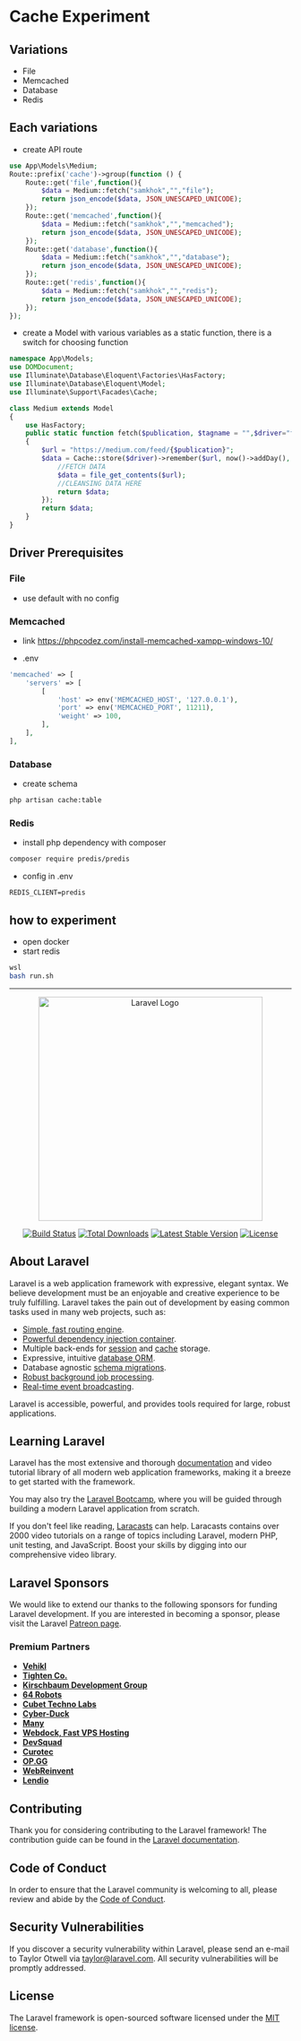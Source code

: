 # Cache Experiment 

## Variations
- File
- Memcached
- Database
- Redis

## Each variations
- create API route
```php
use App\Models\Medium;
Route::prefix('cache')->group(function () {
    Route::get('file',function(){
        $data = Medium::fetch("samkhok","","file");
        return json_encode($data, JSON_UNESCAPED_UNICODE);
    });
    Route::get('memcached',function(){
        $data = Medium::fetch("samkhok","","memcached");
        return json_encode($data, JSON_UNESCAPED_UNICODE);
    });
    Route::get('database',function(){
        $data = Medium::fetch("samkhok","","database");
        return json_encode($data, JSON_UNESCAPED_UNICODE);
    });
    Route::get('redis',function(){
        $data = Medium::fetch("samkhok","","redis");
        return json_encode($data, JSON_UNESCAPED_UNICODE);
    });
});
```
- create a Model with various variables as a static function, there is a switch for choosing function

```php
namespace App\Models;
use DOMDocument;
use Illuminate\Database\Eloquent\Factories\HasFactory;
use Illuminate\Database\Eloquent\Model;
use Illuminate\Support\Facades\Cache;

class Medium extends Model
{
    use HasFactory;
    public static function fetch($publication, $tagname = "",$driver="file")
    {
        $url = "https://medium.com/feed/{$publication}";
        $data = Cache::store($driver)->remember($url, now()->addDay(), function () use ($url) {
            //FETCH DATA
            $data = file_get_contents($url);
            //CLEANSING DATA HERE
            return $data;
        });
        return $data;
    }
}
```

## Driver Prerequisites

### File
- use default with no config

### Memcached
- link
https://phpcodez.com/install-memcached-xampp-windows-10/

- .env
```php
'memcached' => [
    'servers' => [
        [
            'host' => env('MEMCACHED_HOST', '127.0.0.1'),
            'port' => env('MEMCACHED_PORT', 11211),
            'weight' => 100,
        ],
    ],
],
```
### Database
- create schema
```bash
php artisan cache:table
```
### Redis
- install php dependency with composer
```bash
composer require predis/predis
```
- config in .env
```.env
REDIS_CLIENT=predis
```
## how to experiment
- open docker
- start redis
```bash
wsl
bash run.sh
```


<hr>
<p align="center"><a href="https://laravel.com" target="_blank"><img src="https://raw.githubusercontent.com/laravel/art/master/logo-lockup/5%20SVG/2%20CMYK/1%20Full%20Color/laravel-logolockup-cmyk-red.svg" width="400" alt="Laravel Logo"></a></p>

<p align="center">
<a href="https://github.com/laravel/framework/actions"><img src="https://github.com/laravel/framework/workflows/tests/badge.svg" alt="Build Status"></a>
<a href="https://packagist.org/packages/laravel/framework"><img src="https://img.shields.io/packagist/dt/laravel/framework" alt="Total Downloads"></a>
<a href="https://packagist.org/packages/laravel/framework"><img src="https://img.shields.io/packagist/v/laravel/framework" alt="Latest Stable Version"></a>
<a href="https://packagist.org/packages/laravel/framework"><img src="https://img.shields.io/packagist/l/laravel/framework" alt="License"></a>
</p>

## About Laravel

Laravel is a web application framework with expressive, elegant syntax. We believe development must be an enjoyable and creative experience to be truly fulfilling. Laravel takes the pain out of development by easing common tasks used in many web projects, such as:

- [Simple, fast routing engine](https://laravel.com/docs/routing).
- [Powerful dependency injection container](https://laravel.com/docs/container).
- Multiple back-ends for [session](https://laravel.com/docs/session) and [cache](https://laravel.com/docs/cache) storage.
- Expressive, intuitive [database ORM](https://laravel.com/docs/eloquent).
- Database agnostic [schema migrations](https://laravel.com/docs/migrations).
- [Robust background job processing](https://laravel.com/docs/queues).
- [Real-time event broadcasting](https://laravel.com/docs/broadcasting).

Laravel is accessible, powerful, and provides tools required for large, robust applications.

## Learning Laravel

Laravel has the most extensive and thorough [documentation](https://laravel.com/docs) and video tutorial library of all modern web application frameworks, making it a breeze to get started with the framework.

You may also try the [Laravel Bootcamp](https://bootcamp.laravel.com), where you will be guided through building a modern Laravel application from scratch.

If you don't feel like reading, [Laracasts](https://laracasts.com) can help. Laracasts contains over 2000 video tutorials on a range of topics including Laravel, modern PHP, unit testing, and JavaScript. Boost your skills by digging into our comprehensive video library.

## Laravel Sponsors

We would like to extend our thanks to the following sponsors for funding Laravel development. If you are interested in becoming a sponsor, please visit the Laravel [Patreon page](https://patreon.com/taylorotwell).

### Premium Partners

- **[Vehikl](https://vehikl.com/)**
- **[Tighten Co.](https://tighten.co)**
- **[Kirschbaum Development Group](https://kirschbaumdevelopment.com)**
- **[64 Robots](https://64robots.com)**
- **[Cubet Techno Labs](https://cubettech.com)**
- **[Cyber-Duck](https://cyber-duck.co.uk)**
- **[Many](https://www.many.co.uk)**
- **[Webdock, Fast VPS Hosting](https://www.webdock.io/en)**
- **[DevSquad](https://devsquad.com)**
- **[Curotec](https://www.curotec.com/services/technologies/laravel/)**
- **[OP.GG](https://op.gg)**
- **[WebReinvent](https://webreinvent.com/?utm_source=laravel&utm_medium=github&utm_campaign=patreon-sponsors)**
- **[Lendio](https://lendio.com)**

## Contributing

Thank you for considering contributing to the Laravel framework! The contribution guide can be found in the [Laravel documentation](https://laravel.com/docs/contributions).

## Code of Conduct

In order to ensure that the Laravel community is welcoming to all, please review and abide by the [Code of Conduct](https://laravel.com/docs/contributions#code-of-conduct).

## Security Vulnerabilities

If you discover a security vulnerability within Laravel, please send an e-mail to Taylor Otwell via [taylor@laravel.com](mailto:taylor@laravel.com). All security vulnerabilities will be promptly addressed.

## License

The Laravel framework is open-sourced software licensed under the [MIT license](https://opensource.org/licenses/MIT).

